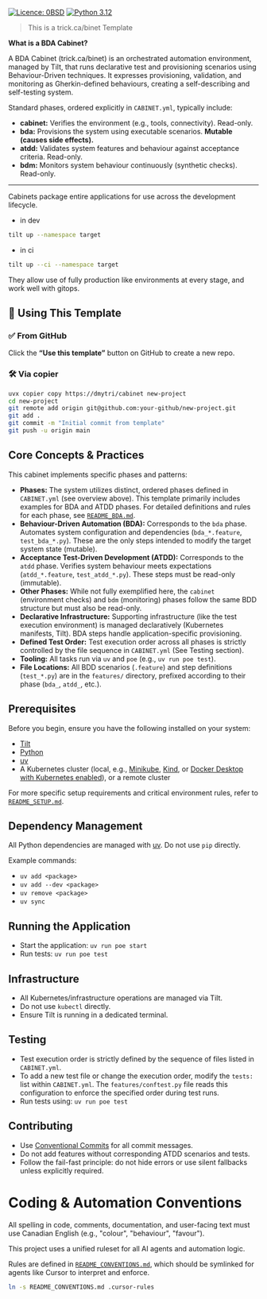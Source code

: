 [![Licence: 0BSD](https://img.shields.io/badge/licence-0BSD-blue.svg)](./LICENSE.md)
[![Python 3.12](https://img.shields.io/badge/python-3.12-blue.svg)](.python-version)

> This is a trick.ca/binet Template

**What is a BDA Cabinet?**

A BDA Cabinet (trick.ca/binet) is an orchestrated automation environment, managed by Tilt, that runs declarative test and provisioning scenarios using Behaviour-Driven techniques. It expresses provisioning, validation, and monitoring as Gherkin-defined behaviours, creating a self-describing and self-testing system.

Standard phases, ordered explicitly in `CABINET.yml`, typically include:
- **cabinet:** Verifies the environment (e.g., tools, connectivity). Read-only.
- **bda:** Provisions the system using executable scenarios. **Mutable (causes side effects).**
- **atdd:** Validates system features and behaviour against acceptance criteria. Read-only.
- **bdm:** Monitors system behaviour continuously (synthetic checks). Read-only.

---

Cabinets package entire applications for use across the development lifecycle.

- in dev
```bash
tilt up --namespace target
```
- in ci
```bash
tilt up --ci --namespace target
```
They allow use of fully production like environments at every stage, and work well with gitops.


## 🧪 Using This Template

### ✅ From GitHub

Click the **“Use this template”** button on GitHub to create a new repo.

### 🛠️ Via copier

```bash
uvx copier copy https://dmytri/cabinet new-project
cd new-project
git remote add origin git@github.com:your-github/new-project.git
git add .
git commit -m "Initial commit from template"
git push -u origin main
```

## Core Concepts & Practices

This cabinet implements specific phases and patterns:

- **Phases:** The system utilizes distinct, ordered phases defined in `CABINET.yml` (see overview above). This template primarily includes examples for BDA and ATDD phases. For detailed definitions and rules for each phase, see [`README_BDA.md`](./README_BDA.md).
- **Behaviour-Driven Automation (BDA):** Corresponds to the `bda` phase. Automates system configuration and dependencies (`bda_*.feature`, `test_bda_*.py`). These are the only steps intended to modify the target system state (mutable).
- **Acceptance Test-Driven Development (ATDD):** Corresponds to the `atdd` phase. Verifies system behaviour meets expectations (`atdd_*.feature`, `test_atdd_*.py`). These steps must be read-only (immutable).
- **Other Phases:** While not fully exemplified here, the `cabinet` (environment checks) and `bdm` (monitoring) phases follow the same BDD structure but must also be read-only.
- **Declarative Infrastructure:** Supporting infrastructure (like the test execution environment) is managed declaratively (Kubernetes manifests, Tilt). BDA steps handle application-specific provisioning.
- **Defined Test Order:** Test execution order across all phases is strictly controlled by the file sequence in `CABINET.yml` (See Testing section).
- **Tooling:** All tasks run via `uv` and `poe` (e.g., `uv run poe test`).
- **File Locations:** All BDD scenarios (`.feature`) and step definitions (`test_*.py`) are in the `features/` directory, prefixed according to their phase (`bda_`, `atdd_`, etc.).

## Prerequisites

Before you begin, ensure you have the following installed on your system:

- [Tilt](https://docs.tilt.dev/)
- [Python](https://www.python.org/)
- [uv](https://docs.astral.sh/uv/)
- A Kubernetes cluster (local, e.g., [Minikube](https://minikube.sigs.k8s.io/docs/), [Kind](https://kind.sigs.k8s.io/), or [Docker Desktop with Kubernetes enabled](https://docs.docker.com/desktop/kubernetes/)), or a remote cluster

For more specific setup requirements and critical environment rules, refer to [`README_SETUP.md`](./README_SETUP.md).

## Dependency Management

All Python dependencies are managed with [uv](https://docs.astral.sh/uv/).
Do not use `pip` directly.

Example commands:
- `uv add <package>`
- `uv add --dev <package>`
- `uv remove <package>`
- `uv sync`

## Running the Application

- Start the application: `uv run poe start`
- Run tests: `uv run poe test`

## Infrastructure

- All Kubernetes/infrastructure operations are managed via Tilt.
- Do not use `kubectl` directly.
- Ensure Tilt is running in a dedicated terminal.

## Testing

- Test execution order is strictly defined by the sequence of files listed in `CABINET.yml`.
- To add a new test file or change the execution order, modify the `tests:` list within `CABINET.yml`. The `features/conftest.py` file reads this configuration to enforce the specified order during test runs.
- Run tests using: `uv run poe test`

## Contributing

- Use [Conventional Commits](https://www.conventionalcommits.org/) for all commit messages.
- Do not add features without corresponding ATDD scenarios and tests.
- Follow the fail-fast principle: do not hide errors or use silent fallbacks unless explicitly required.

# Coding & Automation Conventions

All spelling in code, comments, documentation, and user-facing text must use Canadian English (e.g., "colour", "behaviour", "favour").

This project uses a unified ruleset for all AI agents and automation logic.

Rules are defined in [`README_CONVENTIONS.md`](./README_CONVENTIONS.md), which should be symlinked for agents like Cursor to interpret and enforce.

```bash
ln -s README_CONVENTIONS.md .cursor-rules
```


